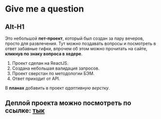 # Give me a question
Alt-H1
------
Это небольшой __пет-проект__, который был создан за пару вечеров, просто для развлечения. Тут можно поздавать вопросы и посмотреть в ответ забавные гифки, впрочем об этом можно прочитать на сайте, __кликнув по знаку вопроса в хедере__. 

1. Проект сделан на ReactJS.
2. Создана небольшая валидация запросов.
3. Проект сверстан по методологии БЭМ.
4. Ответ приходит от API.

В __планах__ добавить в проект *адаптивную верстку*.

## Деплой проекта можно посмотреть по сcылке: [тык](https://hiksp.github.io/give-me-a-question/)